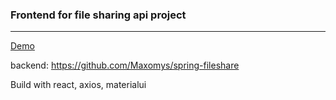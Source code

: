 
### Frontend for file sharing api project
***

[Demo](https://fileshare-frontend-k5gnvvjdea-lz.a.run.app)

backend: https://github.com/Maxomys/spring-fileshare

Build with react, axios, materialui

